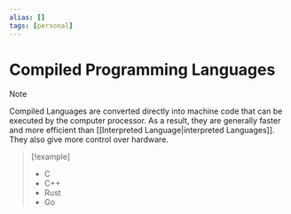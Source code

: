```yaml
---
alias: []
tags: [personal]
---
```

# Compiled Programming Languages

> [!note] 
>Compiled Languages are converted directly into machine code that can be executed by the computer processor. As a result, they are generally faster and more efficient than [[Interpreted Language|interpreted Languages]]. They also give more control over hardware.

> [!example] 
> - C
> - C++
> - Rust
> - Go